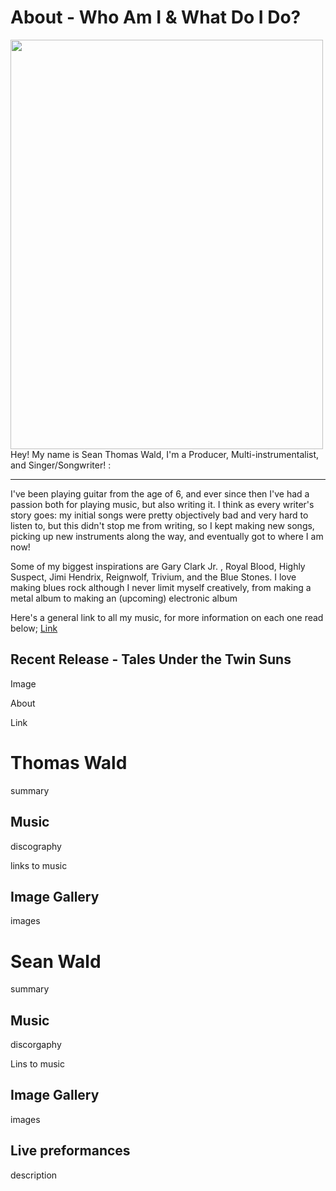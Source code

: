# About - Who Am I & What Do I Do?
<img align="left" src="MusicMe.png" width="500" height="655">
Hey! My name is Sean Thomas Wald, 
I'm a Producer, 
Multi-instrumentalist,
and Singer/Songwriter!
:

---
I've been playing guitar from the age of 6, and ever since then I've had a passion both for playing music, but also writing it. I think as every writer's story goes: my initial songs were pretty objectively bad and very hard to listen to, but this didn't stop me from writing, so I kept making new songs, picking up new instruments along the way, and eventually got to where I am now!

Some of my biggest inspirations are Gary Clark Jr. , Royal Blood, Highly Suspect, Jimi Hendrix, Reignwolf, Trivium, and the Blue Stones. I love making blues rock although I never limit myself creatively, from making a metal album to making an (upcoming) electronic album

Here's a general link to all my music, for more information on each one read below; 
[Link](https://linktr.ee/thomaswald)

## Recent Release - Tales Under the Twin Suns
Image

About

Link
# Thomas Wald
summary
## Music
discography

links to music
## Image Gallery
images
# Sean Wald
summary
## Music
discorgaphy

Lins to music
## Image Gallery
images
## Live preformances
description
